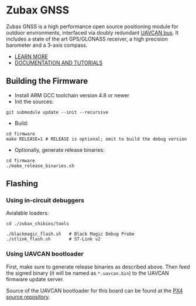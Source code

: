 Zubax GNSS
==========

Zubax GNSS is a high performance open source positioning module for outdoor environments, interfaced via doubly redundant [UAVCAN bus](http://uavcan.org). It includes a state of the art GPS/GLONASS receiver, a high precision barometer and a 3-axis compass.

* [LEARN MORE](http://zubax.com/product/zubax-gnss)
* [DOCUMENTATION AND TUTORIALS](http://docs.zubax.com/Zubax_GNSS)

## Building the Firmware

* Install ARM GCC toolchain version 4.8 or newer
* Init the sources:
```shell
git submodule update --init --recursive
```
* Build:
```shell
cd firmware
make RELEASE=1 # RELEASE is optional; omit to build the debug version
```
* Optionally, generate release binaries:
```shell
cd firmware
./make_release_binaries.sh
```

## Flashing

### Using in-circuit debuggers

Avialable loaders:

```shell
cd ./zubax_chibios/tools

./blackmagic_flash.sh   # Black Magic Debug Probe
./stlink_flash.sh       # ST-Link v2
```

### Using UAVCAN bootloader

First, make sure to generate release binaries as described above.
Then feed the signed binary (it will be named as `*.uavcan.bin`) to the UAVCAN firmware update server.

Source of the UAVCAN bootloader for this board can be found at the
[PX4 source repository](https://github.com/PX4/Firmware).
